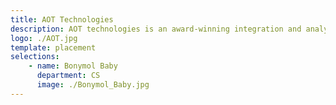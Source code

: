 ```yaml
---
title: AOT Technologies 
description: AOT technologies is an award-winning integration and analytics solution company. Our integration and intelligence-first approach allows us to build intelligent systems for enterprises and governments. 
logo: ./AOT.jpg
template: placement
selections:
    - name: Bonymol Baby
      department: CS
      image: ./Bonymol_Baby.jpg
---
```

